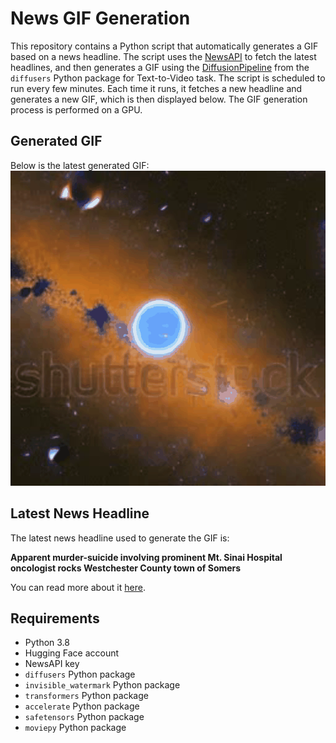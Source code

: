 # News GIF Generation
This repository contains a Python script that automatically generates a GIF based on a news headline. The script uses the [NewsAPI](https://newsapi.org/) to fetch the latest headlines, and then generates a GIF using the [DiffusionPipeline](https://github.com/huggingface/diffusers) from the `diffusers` Python package for Text-to-Video task.
The script is scheduled to run every few minutes. Each time it runs, it fetches a new headline and generates a new GIF, which is then displayed below. The GIF generation process is performed on a GPU.

## Generated GIF
Below is the latest generated GIF:
![Generated GIF](output.gif?raw=true&v=1691469231)

## Latest News Headline
The latest news headline used to generate the GIF is:

**Apparent murder-suicide involving prominent Mt. Sinai Hospital oncologist rocks Westchester County town of Somers**

You can read more about it [here](https://www.cbsnews.com/newyork/news/apparent-murder-suicide-involving-prominent-mt-sinai-hospital-oncologist-rocks-westchester-county-town-of-somers/).

## Requirements
- Python 3.8
- Hugging Face account
- NewsAPI key
- `diffusers` Python package
- `invisible_watermark` Python package
- `transformers` Python package
- `accelerate` Python package
- `safetensors` Python package
- `moviepy` Python package
